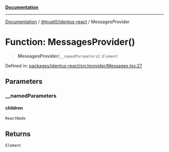 [**Documentation**](../../../README.md)

***

[Documentation](../../../README.md) / [@trust0/identus-react](../README.md) / MessagesProvider

# Function: MessagesProvider()

> **MessagesProvider**(`__namedParameters`): `Element`

Defined in: [packages/identus-react/src/provider/Messages.tsx:27](https://github.com/trust0-project/identus/blob/72bcb283ffdc0ea146e2d47c396e09846586b047/packages/identus-react/src/provider/Messages.tsx#L27)

## Parameters

### \_\_namedParameters

#### children

`ReactNode`

## Returns

`Element`
